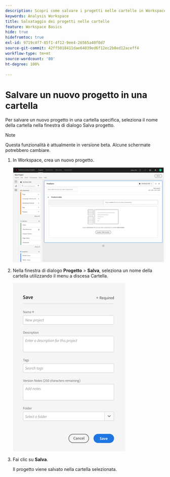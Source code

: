 ```yaml
---
description: Scopri come salvare i progetti nelle cartelle in Workspace
keywords: Analysis Workspace
title: Salvataggio dei progetti nelle cartelle
feature: Workspace Basics
hide: true
hidefromtoc: true
exl-id: 9719c4f7-85f1-4f12-9ee4-26565a40f0d7
source-git-commit: 42ff5018411dae64039ed6f12ec2b8ed12aceff4
workflow-type: tm+mt
source-wordcount: '80'
ht-degree: 100%

---
```


# Salvare un nuovo progetto in una cartella

Per salvare un nuovo progetto in una cartella specifica, seleziona il nome della cartella nella finestra di dialogo Salva progetto.

>[!NOTE]
>
>Questa funzionalità è attualmente in versione beta. Alcune schermate potrebbero cambiare.

1. In Workspace, crea un nuovo progetto.

   ![](/help/analyze/analysis-workspace/build-workspace-project/assets/save-to-folder1.png)

1. Nella finestra di dialogo **Progetto** > **Salva**, seleziona un nome della cartella utilizzando il menu a discesa Cartella.

   ![](/help/analyze/analysis-workspace/build-workspace-project/assets/save-to-folder2.png)

1. Fai clic su **Salva**.

   Il progetto viene salvato nella cartella selezionata.
